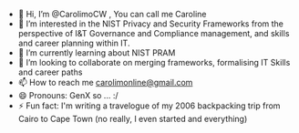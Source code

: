 - 👋 Hi, I’m @CarolimoCW , You can call me Caroline
- 👀 I’m interested in the NIST Privacy and Security Frameworks from the perspective of I&T Governance and Compliance management, and skills and career planning within IT.
- 🌱 I’m currently learning about NIST PRAM
- 💞️ I’m looking to collaborate on merging frameworks, formalising IT Skills and career paths
- 📫 How to reach me carolimonline@gmail.com
- 😄 Pronouns: GenX so ... :/
- ⚡ Fun fact: I'm writing a travelogue of my 2006 backpacking trip from Cairo to Cape Town (no really, I even started and everything) 

<!---
CarolimoCW/CarolimoCW is a ✨ special ✨ repository because its `README.md` (this file) appears on your GitHub profile.
You can click the Preview link to take a look at your changes.
--->
